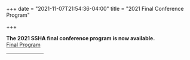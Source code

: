 +++
date = "2021-11-07T21:54:36-04:00"
title = "2021 Final Conference Program"

+++

**The 2021 SSHA final conference program is now available.**  
<a href="/files/SSHA2021_FinalProgram.pdf" target="_blank">Final Program</a>

<hr width="100"> 